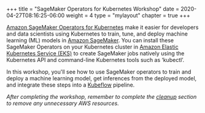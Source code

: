 +++
title = "SageMaker Operators for Kubernetes Workshop"
date = 2020-04-27T08:16:25-06:00
weight = 4
type = "mylayout"
chapter = true
+++

[Amazon SageMaker Operators for Kubernetes](https://sagemaker.readthedocs.io/en/stable/amazon_sagemaker_operators_for_kubernetes.html) make it easier for developers and data scientists using Kubernetes to train, tune, and deploy machine learning (ML) models in [Amazon SageMaker](https://aws.amazon.com/sagemaker/). You can install these SageMaker Operators on your Kubernetes cluster in [Amazon Elastic Kubernetes Service (EKS)](https://aws.amazon.com/eks/) to create SageMaker jobs natively using the Kubernetes API and command-line Kubernetes tools such as ‘kubectl’. 

In this workshop, you'll see how to use SageMaker operators to train and deploy a machine learning model, get inferences from the deployed model, and integrate these steps into a [Kubeflow](https://www.kubeflow.org/) pipeline.

*After completing the workshop, remember to complete the [cleanup](/workshop-k8s-operators/next) section to remove any unnecessary AWS resources.*
